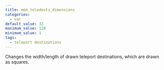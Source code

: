 ```yaml
---
title: mom_teledests_dimensions
categories:
  - var
default_value: 32
maximum_value: 128
minimum_value: 1
tags:
  - teleport destinations
---
```


Changes the width/length of drawn teleport destinations, which are drawn as squares.
